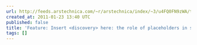 ```yaml
---
url: http://feeds.arstechnica.com/~r/arstechnica/index/~3/u4FQ0FN9zWA/this-space-left-blank-the-role-of-placeholders-in-science.ars
created_at: 2011-01-23 13:40 UTC
published: false
title: 'Feature: Insert <discovery> here: the role of placeholders in science'
tags: []
---
```



